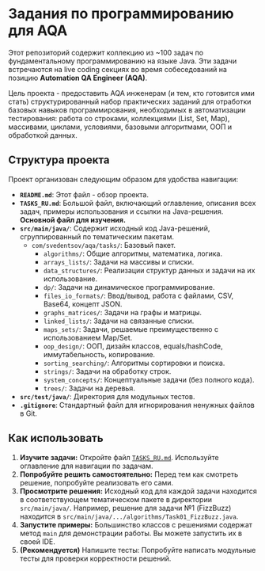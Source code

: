 # Задания по программированию для AQA

Этот репозиторий содержит коллекцию из ~100 задач по фундаментальному программированию на языке Java. Эти задачи
встречаются на live coding секциях во время собеседований на позицию **Automation QA Engineer (AQA)**.

Цель проекта - предоставить AQA инженерам (и тем, кто готовится ими стать) структурированный набор практических заданий
для отработки базовых навыков программирования, необходимых в автоматизации тестирования: работа со строками,
коллекциями (List, Set, Map), массивами, циклами, условиями, базовыми алгоритмами, ООП и обработкой данных.

## Структура проекта

Проект организован следующим образом для удобства навигации:

* **`README.md`**: Этот файл - обзор проекта.
* **`TASKS_RU.md`**: Большой файл, включающий оглавление, описания всех задач, примеры использования и ссылки
  на Java-решения. **Основной файл для изучения.**
* **`src/main/java/`**: Содержит исходный код Java-решений, сгруппированный по тематическим пакетам.
    * `com/svedentsov/aqa/tasks/`: Базовый пакет.
        * `algorithms/`: Общие алгоритмы, математика, логика.
        * `arrays_lists/`: Задачи на массивы и списки.
        * `data_structures/`: Реализации структур данных и задачи на их использование.
        * `dp/`: Задачи на динамическое программирование.
        * `files_io_formats/`: Ввод/вывод, работа с файлами, CSV, Base64, концепт JSON.
        * `graphs_matrices/`: Задачи на графы и матрицы.
        * `linked_lists/`: Задачи на связанные списки.
        * `maps_sets/`: Задачи, решаемые преимущественно с использованием Map/Set.
        * `oop_design/`: ООП, дизайн классов, equals/hashCode, иммутабельность, копирование.
        * `sorting_searching/`: Алгоритмы сортировки и поиска.
        * `strings/`: Задачи на обработку строк.
        * `system_concepts/`: Концептуальные задачи (без полного кода).
        * `trees/`: Задачи на деревья.
* **`src/test/java/`**: Директория для модульных тестов.
* **`.gitignore`**: Стандартный файл для игнорирования ненужных файлов в Git.

## Как использовать

1. **Изучите задачи:** Откройте файл [`TASKS_RU.md`](TASKS_RU.md). Используйте оглавление
   для навигации по задачам.
2. **Попробуйте решить самостоятельно:** Перед тем как смотреть решение, попробуйте реализовать его сами.
3. **Просмотрите решения:** Исходный код для каждой задачи находится в соответствующем тематическом пакете в директории
   `src/main/java/`. Например, решение для задачи №1 (FizzBuzz) находится в
   `src/main/java/.../algorithms/Task01_FizzBuzz.java`.
4. **Запустите примеры:** Большинство классов с решениями содержат метод `main` для демонстрации работы. Вы можете
   запустить их в своей IDE.
5. **(Рекомендуется)** Напишите тесты: Попробуйте написать модульные тесты для проверки корректности решений.
